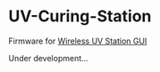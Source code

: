 # UV-Curing-Station
Firmware for [Wireless UV Station GUI](https://github.com/alx3dev/Wireless-UV-Station)

Under development...
